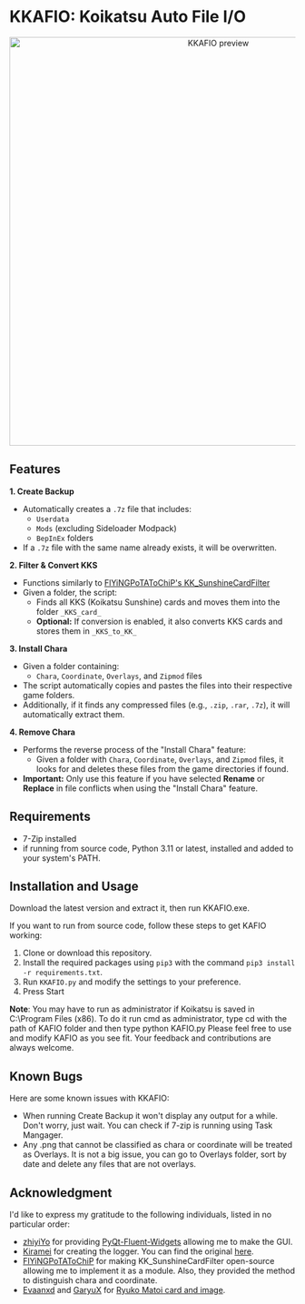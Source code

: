 # KKAFIO: Koikatsu Auto File I/O
<p align="center">
<img width="720" alt="KKAFIO preview" src="https://github.com/user-attachments/assets/5acc50f1-baf3-476f-b625-fc0405bf4e2f">
</p>

## Features

**1. Create Backup**  
- Automatically creates a `.7z` file that includes:
  - `Userdata`
  - `Mods` (excluding Sideloader Modpack)
  - `BepInEx` folders
- If a `.7z` file with the same name already exists, it will be overwritten.

**2. Filter & Convert KKS**  
- Functions similarly to [FlYiNGPoTAToChiP's KK_SunshineCardFilter](https://github.com/FlYiNGPoTAToChiP/KK_SunshineCardFilter)
- Given a folder, the script:
  - Finds all KKS (Koikatsu Sunshine) cards and moves them into the folder `_KKS_card_`
  - **Optional:** If conversion is enabled, it also converts KKS cards and stores them in `_KKS_to_KK_`

**3. Install Chara**  
- Given a folder containing:
  - `Chara`, `Coordinate`, `Overlays`, and `Zipmod` files
- The script automatically copies and pastes the files into their respective game folders.
- Additionally, if it finds any compressed files (e.g., `.zip`, `.rar`, `.7z`), it will automatically extract them.

**4. Remove Chara**  
- Performs the reverse process of the "Install Chara" feature:
  - Given a folder with `Chara`, `Coordinate`, `Overlays`, and `Zipmod` files, it looks for and deletes these files from the game directories if found.
- **Important:** Only use this feature if you have selected **Rename** or **Replace** in file conflicts when using the "Install Chara" feature.

## Requirements 
- 7-Zip installed
- if running from source code, Python 3.11 or latest, installed and added to your system's PATH.

## Installation and Usage
Download the latest version and extract it, then run KKAFIO.exe.

If you want to run from source code, follow these steps to get KAFIO working:
1. Clone or download this repository.
2. Install the required packages using `pip3` with the command `pip3 install -r requirements.txt`.
4. Run `KKAFIO.py` and modify the settings to your preference.
5. Press Start

**Note**: You may have to run as administrator if Koikatsu is saved in C:\Program Files (x86). To do it run cmd as administrator, type cd with the path of KAFIO folder and then type python KAFIO.py
Please feel free to use and modify KAFIO as you see fit. Your feedback and contributions are always welcome.

## Known Bugs
Here are some known issues with KKAFIO:

- When running Create Backup it won't display any output for a while. Don't worry, just wait. You can check if 7-zip is running using Task Mangager.
- Any .png that cannot be classified as chara or coordinate will be treated as Overlays. It is not a big issue, you can go to Overlays folder, sort by date and delete any files that are not overlays.

## Acknowledgment
I'd like to express my gratitude to the following individuals, listed in no particular order:
- [zhiyiYo](https://github.com/zhiyiYo) for providing [PyQt-Fluent-Widgets](https://github.com/zhiyiYo/PyQt-Fluent-Widgets) allowing me to make the GUI.
- [Kiramei](https://github.com/Kiramei) for creating the logger. You can find the original [here](https://github.com/Kiramei/blue_archive_auto_script/blob/master/core/utils.py).
- [FlYiNGPoTAToChiP](https://github.com/FlYiNGPoTAToChiP) for making KK_SunshineCardFilter open-source allowing me to implement it as a module. Also, they provided the method to distinguish chara and coordinate.
- [Evaanxd](https://www.patreon.com/user?u=3125561) and [GaryuX](https://www.patreon.com/GaryuX) for [Ryuko Matoi card and image](https://www.pixiv.net/en/artworks/77738576).
